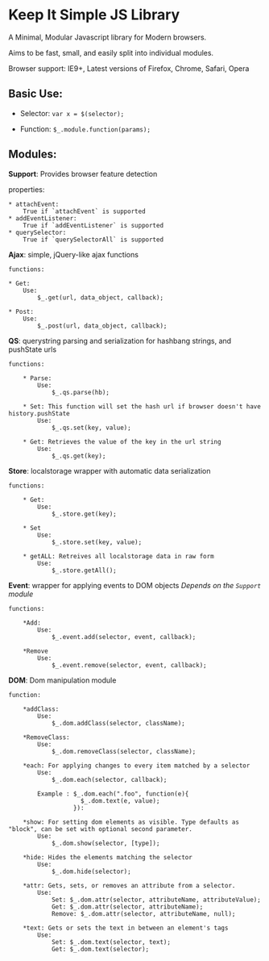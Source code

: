 # Keep It Simple JS Library #

A Minimal, Modular Javascript library for Modern browsers.

Aims to be fast, small, and easily split into individual modules.

Browser support: IE9+, Latest versions of Firefox, Chrome, Safari, Opera

## Basic Use: ##

* Selector:	`var x = $(selector);`

* Function:	`$_.module.function(params);`

## Modules: ##

**Support**: Provides browser feature detection

  properties:

	* attachEvent:
		True if `attachEvent` is supported
	* addEventListener:
		True if `addEventListener` is supported
	* querySelector:
		True if `querySelectorAll` is supported

**Ajax**: simple, jQuery-like ajax functions

	functions:
		
	* Get: 
		Use:
		    $_.get(url, data_object, callback);
	
	* Post:
		Use:
		    $_.post(url, data_object, callback);
			
**QS**: querystring parsing and serialization for hashbang strings, and pushState urls
	
	functions:
		
		* Parse:
			Use:
			    $_.qs.parse(hb);
		
		* Set: This function will set the hash url if browser doesn't have history.pushState
			Use:
			    $_.qs.set(key, value);
		
		* Get: Retrieves the value of the key in the url string
			Use:
			    $_.qs.get(key);
			    
**Store**: localstorage wrapper with automatic data serialization

	functions:
	
		* Get:
			Use:
				$_.store.get(key);
		
		* Set
			Use:
				$_.store.set(key, value);
				
		* getALL: Retreives all localstorage data in raw form
			Use:
				$_.store.getAll();
				
				
**Event**: wrapper for applying events to DOM objects
*Depends on the `Support` module*

	functions: 
	
		*Add: 
			Use:
			    $_.event.add(selector, event, callback);
			    
		*Remove
			Use:
			    $_.event.remove(selector, event, callback);
			    
**DOM**: Dom manipulation module

	function: 
	
		*addClass: 
			Use:
			    $_.dom.addClass(selector, className);
			    
		*RemoveClass:
			Use:
			    $_.dom.removeClass(selector, className);
			
		*each: For applying changes to every item matched by a selector
			Use:
			 	$_.dom.each(selector, callback);
			 	
			Example : $_.dom.each(".foo", function(e){
						$_.dom.text(e, value);
					  }):
			 	
		*show: For setting dom elements as visible. Type defaults as "block", can be set with optional second parameter.
			Use:
				$_.dom.show(selector, [type]);
				
		*hide: Hides the elements matching the selector
			Use:
				$_.dom.hide(selector);
				
		*attr: Gets, sets, or removes an attribute from a selector. 
			Use:
				Set: $_.dom.attr(selector, attributeName, attributeValue);
				Get: $_.dom.attr(selector, attributeName);
				Remove: $_.dom.attr(selector, attributeName, null);
				
		*text: Gets or sets the text in between an element's tags
			Use:
				Set: $_.dom.text(selector, text);
				Get: $_.dom.text(selector);
				
	
	
	
